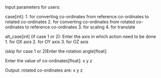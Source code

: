 Input parameters for users:

case[int]:
    1. for converting co-ordinates from reference co-ordinates to rotated co-ordinates
    2. for converting co-ordinates from rotated co-ordinates to reference co-ordinates
    3. for scaling
    4. for translate


alt_case[int] (if case 1 or 2):
    Enter the axis in which action need to be done
    1. for OX axis
    2. for OY axis
    3. for OZ axis


(skip for case 1 or 2)Enter the rotation angle[float]:

Enter the value of co-ordinates[float]:
x
y
z


Output:
    rotated co-ordinates are:
    x
    y
    z




    

